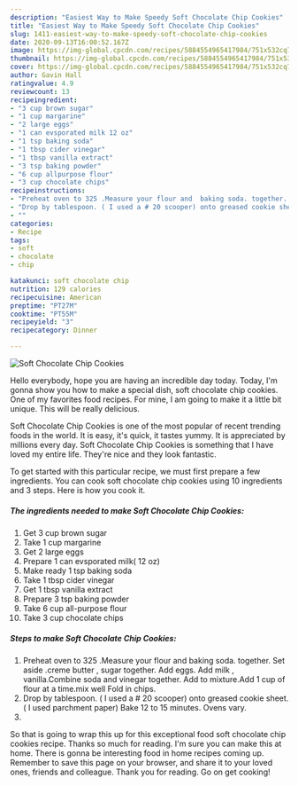 ```yaml
---
description: "Easiest Way to Make Speedy Soft Chocolate Chip Cookies"
title: "Easiest Way to Make Speedy Soft Chocolate Chip Cookies"
slug: 1411-easiest-way-to-make-speedy-soft-chocolate-chip-cookies
date: 2020-09-13T16:00:52.167Z
image: https://img-global.cpcdn.com/recipes/5884554965417984/751x532cq70/soft-chocolate-chip-cookies-recipe-main-photo.jpg
thumbnail: https://img-global.cpcdn.com/recipes/5884554965417984/751x532cq70/soft-chocolate-chip-cookies-recipe-main-photo.jpg
cover: https://img-global.cpcdn.com/recipes/5884554965417984/751x532cq70/soft-chocolate-chip-cookies-recipe-main-photo.jpg
author: Gavin Hall
ratingvalue: 4.9
reviewcount: 13
recipeingredient:
- "3 cup brown sugar"
- "1 cup margarine"
- "2 large eggs"
- "1 can evsporated milk 12 oz"
- "1 tsp baking soda"
- "1 tbsp cider vinegar"
- "1 tbsp vanilla extract"
- "3 tsp baking powder"
- "6 cup allpurpose flour"
- "3 cup chocolate chips"
recipeinstructions:
- "Preheat oven to 325 .Measure your flour and  baking soda. together. Set aside .creme butter , sugar together. Add eggs. Add milk , vanilla.Combine soda and vinegar together. Add to mixture.Add 1 cup of flour at a time.mix well Fold in chips."
- "Drop by tablespoon. ( I used a # 20 scooper) onto greased cookie sheet. ( I used parchment paper)  Bake 12 to 15 minutes. Ovens vary."
- ""
categories:
- Recipe
tags:
- soft
- chocolate
- chip

katakunci: soft chocolate chip 
nutrition: 129 calories
recipecuisine: American
preptime: "PT27M"
cooktime: "PT55M"
recipeyield: "3"
recipecategory: Dinner

---
```



![Soft Chocolate Chip Cookies](https://img-global.cpcdn.com/recipes/5884554965417984/751x532cq70/soft-chocolate-chip-cookies-recipe-main-photo.jpg)

Hello everybody, hope you are having an incredible day today. Today, I'm gonna show you how to make a special dish, soft chocolate chip cookies. One of my favorites food recipes. For mine, I am going to make it a little bit unique. This will be really delicious.

Soft Chocolate Chip Cookies is one of the most popular of recent trending foods in the world. It is easy, it's quick, it tastes yummy. It is appreciated by millions every day. Soft Chocolate Chip Cookies is something that I have loved my entire life. They're nice and they look fantastic.




To get started with this particular recipe, we must first prepare a few ingredients. You can cook soft chocolate chip cookies using 10 ingredients and 3 steps. Here is how you cook it.

<!--inarticleads1-->

##### The ingredients needed to make Soft Chocolate Chip Cookies:

1. Get 3 cup brown sugar
1. Take 1 cup margarine
1. Get 2 large eggs
1. Prepare 1 can evsporated milk( 12 oz)
1. Make ready 1 tsp baking soda
1. Take 1 tbsp cider vinegar
1. Get 1 tbsp vanilla extract
1. Prepare 3 tsp baking powder
1. Take 6 cup all-purpose flour
1. Take 3 cup chocolate chips




<!--inarticleads2-->

##### Steps to make Soft Chocolate Chip Cookies:

1. Preheat oven to 325 .Measure your flour and  baking soda. together. Set aside .creme butter , sugar together. Add eggs. Add milk , vanilla.Combine soda and vinegar together. Add to mixture.Add 1 cup of flour at a time.mix well Fold in chips.
1. Drop by tablespoon. ( I used a # 20 scooper) onto greased cookie sheet. ( I used parchment paper)  Bake 12 to 15 minutes. Ovens vary.
1. 




So that is going to wrap this up for this exceptional food soft chocolate chip cookies recipe. Thanks so much for reading. I'm sure you can make this at home. There is gonna be interesting food in home recipes coming up. Remember to save this page on your browser, and share it to your loved ones, friends and colleague. Thank you for reading. Go on get cooking!
